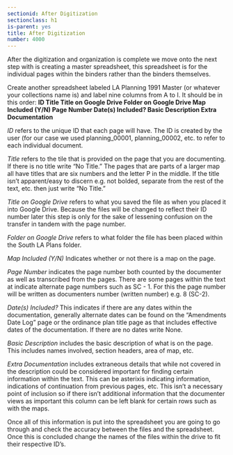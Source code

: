 ```yaml
---
sectionid: After Digitization
sectionclass: h1
is-parent: yes
title: After Digitization
number: 4000
---
```


After the digitization and organization is complete we move onto the next step with is creating a master spreadsheet, this spreadsheet is for the individual pages within the binders rather than the binders themselves.

Create another spreadsheet labeled LA Planning 1991 Master (or whatever your collections name is) and label nine columns from A to I. It should be in this order:
**ID    Title    Title on Google Drive    Folder on Google Drive    Map Included (Y/N)    Page Number    Date(s) Included?    Basic Description    Extra Documentation**

*ID* refers to the unique ID that each page will have. The ID is created by the user (for our case we used planning_00001, planning_00002, etc. to refer to each individual document.

*Title* refers to the tile that is provided on the page that you are documenting. If there is no title write “No Title.” The pages that are parts of a larger map all have titles that are six numbers and the letter P in the middle. If the title isn’t apparent/easy to discern e.g. not bolded, separate from the rest of the text, etc. then just write “No Title.”

*Title on Google Drive* refers to what you saved the file as when you placed it into Google Drive. Because the files will be changed to reflect their ID number later this step is only for the sake of lessening confusion on the transfer in tandem with the page number.

*Folder on Google Drive* refers to what folder the file has been placed within the South LA Plans folder.

*Map Included (Y/N)* Indicates whether or not there is a map on the page.

*Page Number* indicates the page number both counted by the documenter as well as transcribed from the pages. There are some pages within the text at indicate alternate page numbers such as SC - 1. For this the page number will be written as documenters number (written number) e.g. 8 (SC-2).

*Date(s) Included?* This indicates if there are any dates within the documentation, generally alternate dates can be found on the “Amendments Date Log” page or the ordinance plan title page as that includes effective dates of the documentation. If there are no dates write None.

*Basic Description* includes the basic description of what is on the page. This includes names involved, section headers, area of map, etc.

*Extra Documentation* includes extraneous details that while not covered in the description could be considered important for finding certain information within the text. This can be asterixis indicating information, indications of continuation from previous pages, etc. This isn’t a necessary point of inclusion so if there isn’t additional information that the documenter views as important this column can be left blank for certain rows such as with the maps.

Once all of this information is put into the spreadsheet you are going to go through and check the accuracy between the files and the spreadsheet. Once this is concluded change the names of the files within the drive to fit their respective ID’s.
